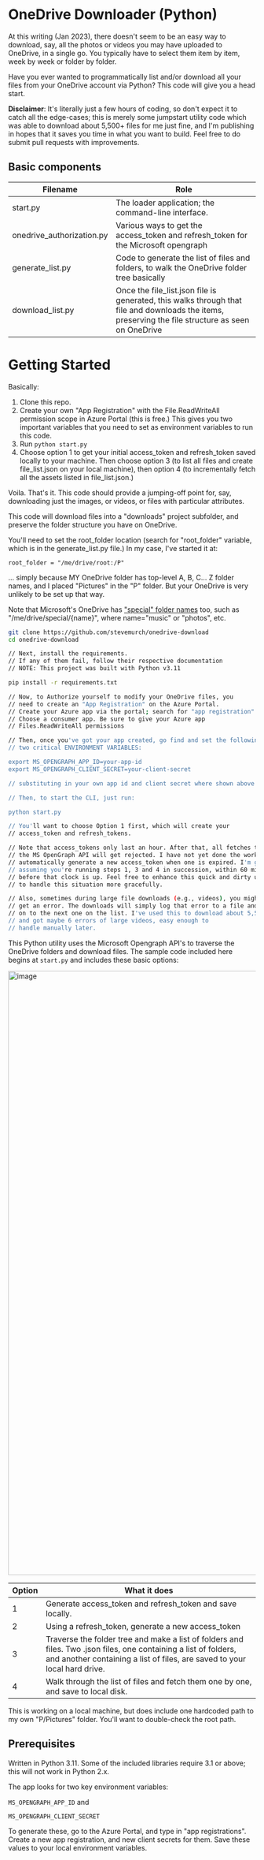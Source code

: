 # OneDrive Downloader (Python)

At this writing (Jan 2023), there doesn't seem to be an easy way to download, say, all the photos or videos you may have uploaded to OneDrive, in a single go. You typically have to select them item by item, week by week or folder by folder. 

Have you ever wanted to programmatically list and/or download all your files from your OneDrive account via Python? This code will give you a head start. 

**Disclaimer**: It's literally just a few hours of coding, so don't expect it to catch all the edge-cases; this is merely some jumpstart utility code which was able to download about 5,500+ files for me just fine, and I'm publishing in hopes that it saves you time in what you want to build. Feel free to do submit pull requests with improvements.

## Basic components

| Filename                  | Role                                                                                                                                               |
| ------------------------- | -------------------------------------------------------------------------------------------------------------------------------------------------- |
| start.py                  | The loader application; the command-line interface.                                                                                                |
| onedrive_authorization.py | Various ways to get the access_token and refresh_token for the Microsoft opengraph                                                                 |
| generate_list.py          | Code to generate the list of files and folders, to walk the OneDrive folder tree basically                                                         |
| download_list.py          | Once the file_list.json file is generated, this walks through that file and downloads the items, preserving the file structure as seen on OneDrive |

# Getting Started

Basically:

1. Clone this repo.
2. Create your own "App Registration" with the File.ReadWriteAll permission scope in Azure Portal (this is free.) This gives you two important variables that you need to set as environment variables to run this code. 
3. Run ```python start.py```
4. Choose option 1 to get your initial access_token and refresh_token saved locally to your machine. Then choose option 3 (to list all files and create file_list.json on your local machine), then option 4 (to incrementally fetch all the assets listed in file_list.json.)

Voila. That's it. This code should provide a jumping-off point for, say, downloading just the images, or videos, or files with particular attributes. 

This code will download files into a "downloads" project subfolder, and preserve the folder structure you have on OneDrive. 

You'll need to set the root_folder location (search for "root_folder" variable, which is in the generate_list.py file.) In my case, I've started it at:

```root_folder = "/me/drive/root:/P"```

... simply because MY OneDrive folder has top-level A, B, C... Z folder names, and I placed "Pictures" in the "P" folder. But your OneDrive is very unlikely to be set up that way. 

Note that Microsoft's OneDrive has ["special" folder names](https://learn.microsoft.com/en-us/graph/api/drive-get-specialfolder?view=graph-rest-1.0&tabs=http) too, such as "/me/drive/special/{name}", where name="music" or "photos", etc. 

```bash
git clone https://github.com/stevemurch/onedrive-download
cd onedrive-download

// Next, install the requirements.
// If any of them fail, follow their respective documentation
// NOTE: This project was built with Python v3.11 

pip install -r requirements.txt

// Now, to Authorize yourself to modify your OneDrive files, you 
// need to create an "App Registration" on the Azure Portal. 
// Create your Azure app via the portal; search for "app registration"
// Choose a consumer app. Be sure to give your Azure app 
// Files.ReadWriteAll permissions

// Then, once you've got your app created, go find and set the following
// two critical ENVIRONMENT VARIABLES:

export MS_OPENGRAPH_APP_ID=your-app-id
export MS_OPENGRAPH_CLIENT_SECRET=your-client-secret

// substituting in your own app id and client secret where shown above

// Then, to start the CLI, just run:

python start.py

// You'll want to choose Option 1 first, which will create your 
// access_token and refresh_tokens. 

// Note that access_tokens only last an hour. After that, all fetches to 
// the MS OpenGraph API will get rejected. I have not yet done the work to 
// automatically generate a new access_token when one is expired. I'm generally
// assuming you're running steps 1, 3 and 4 in succession, within 60 minutes,
// before that clock is up. Feel free to enhance this quick and dirty utility
// to handle this situation more gracefully. 

// Also, sometimes during large file downloads (e.g., videos), you might 
// get an error. The downloads will simply log that error to a file and move 
// on to the next one on the list. I've used this to download about 5,560 files
// and got maybe 6 errors of large videos, easy enough to 
// handle manually later. 
```

This Python utility uses the Microsoft Opengraph API's to traverse the OneDrive folders and download files. The sample code included here begins at `start.py` and includes these basic options:

<img width="1226" alt="image" src="https://user-images.githubusercontent.com/9558478/210688866-4023e131-0d46-41a2-a981-49ca4768f7c8.png">

| Option | What it does                                                                                                                                                                                  |
| ------ | --------------------------------------------------------------------------------------------------------------------------------------------------------------------------------------------- |
| 1      | Generate access_token and refresh_token and save locally.                                                                                                                                     |
| 2      | Using a refresh_token, generate a new access_token                                                                                                                                            |
| 3      | Traverse the folder tree and make a list of folders and files. Two .json files, one containing a list of folders, and another containing a list of files, are saved to your local hard drive. |
| 4      | Walk through the list of files and fetch them one by one, and save to local disk.                                                                                                             |

This is working on a local machine, but does include one hardcoded path to my own "P/Pictures" folder. You'll want to double-check the root path.

## Prerequisites

Written in Python 3.11. Some of the included libraries require 3.1 or above; this will not work in Python 2.x.

The app looks for two key environment variables:

`MS_OPENGRAPH_APP_ID` and

`MS_OPENGRAPH_CLIENT_SECRET`

To generate these, go to the Azure Portal, and type in "app registrations". Create a new app registration, and new client secrets for them. Save these values to your local environment variables.
